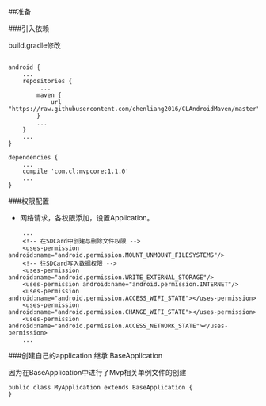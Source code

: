 ##准备

###引入依赖

build.gradle修改

```

android {
    ...
    repositories {
     	 ...
        maven {
            url "https://raw.githubusercontent.com/chenliang2016/CLAndroidMaven/master"
        }
        ...
    }
    ...
}

dependencies {
    ...
    compile 'com.cl:mvpcore:1.1.0'
    ...
}
```

###权限配置
* 网络请求，各权限添加，设置Application。

```
    ...
    <!-- 在SDCard中创建与删除文件权限 -->
    <uses-permission android:name="android.permission.MOUNT_UNMOUNT_FILESYSTEMS"/>
    <!-- 往SDCard写入数据权限 -->
    <uses-permission android:name="android.permission.WRITE_EXTERNAL_STORAGE"/>
    <uses-permission android:name="android.permission.INTERNET"/>
    <uses-permission android:name="android.permission.ACCESS_WIFI_STATE"></uses-permission>
    <uses-permission android:name="android.permission.CHANGE_WIFI_STATE"></uses-permission>
    <uses-permission android:name="android.permission.ACCESS_NETWORK_STATE"></uses-permission>
    ...
```

###创建自己的application 继承 BaseApplication

因为在BaseApplication中进行了Mvp相关单例文件的创建

```
public class MyApplication extends BaseApplication {
}

```